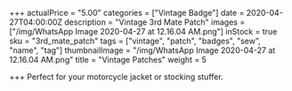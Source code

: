 +++
actualPrice = "5.00"
categories = ["Vintage Badge"]
date = 2020-04-27T04:00:00Z
description = "Vintage 3rd Mate Patch"
images = ["/img/WhatsApp Image 2020-04-27 at 12.16.04 AM.png"]
inStock = true
sku = "3rd_mate_patch"
tags = ["vintage", "patch", "badges", "sew", "name", "tag"]
thumbnailImage = "/img/WhatsApp Image 2020-04-27 at 12.16.04 AM.png"
title = "Vintage Patches"
weight = 5

+++
Perfect for your motorcycle jacket or stocking stuffer.